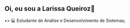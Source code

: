 ##  Oi,  eu sou a Larissa Queiroz💖

▪> 💻 Estudante de Análise e Desenvolvimento de Sistemas;


  

  

  
